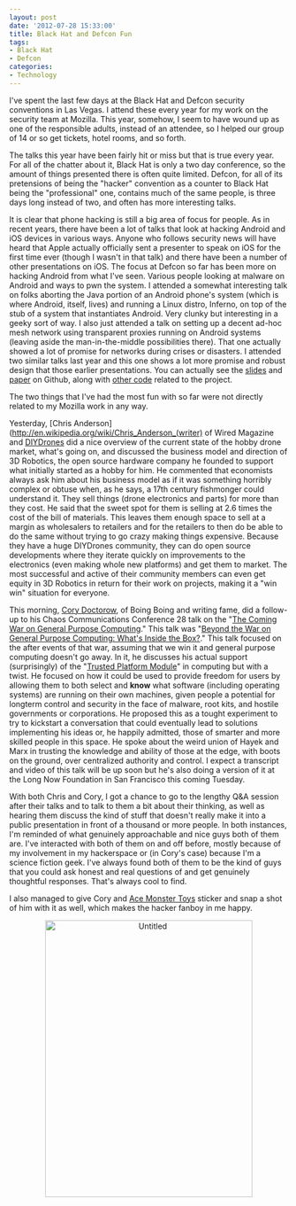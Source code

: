 ```yaml
--- 
layout: post
date: '2012-07-28 15:33:00'
title: Black Hat and Defcon Fun
tags: 
- Black Hat
- Defcon
categories:
- Technology
---
```

I've spent the last few days at the Black Hat and Defcon security conventions in Las Vegas. I attend these every year for my work on the security team at Mozilla. This year, somehow, I seem to have wound up as one of the responsible adults, instead of an attendee, so I helped our group of 14 or so get tickets, hotel rooms, and so forth. 

The talks this year have been fairly hit or miss but that is true every year. For all of the chatter about it, Black Hat is only a two day conference, so the amount of things presented there is often quite limited. Defcon, for all of its pretensions of being the "hacker" convention as a counter to Black Hat being the "professional" one, contains much of the same people, is three days long instead of two, and often has more interesting talks. 

It is clear that phone hacking is still a big area of focus for people. As in recent years, there have been a lot of talks that look at hacking Android and iOS devices in various ways. Anyone who follows security news will have heard that Apple actually officially sent a presenter to speak on iOS for the first time ever (though I wasn't in that talk) and there have been a number of other presentations on iOS. The focus at Defcon so far has been more on hacking Android from what I've seen. Various people looking at malware on Android and ways to pwn the system. I attended a somewhat interesting talk on folks aborting the Java portion of an Android phone's system (which is where Android, itself, lives) and running a Linux distro, Inferno, on top of the stub of a system that instantiates Android. Very clunky but interesting in a geeky sort of way. I also just attended a talk on setting up a decent ad-hoc mesh network using transparent proxies running on Android systems (leaving aside the man-in-the-middle possibilities there). That one actually showed a lot of promise for networks during crises or disasters. I attended two similar talks last year and this one shows a lot more promise and robust design that those earlier presentations. You can actually see the [slides](https://github.com/monk-dot/SPAN/blob/master/SPAN%20DEFCON%20XX.pptx) and [paper](https://github.com/monk-dot/SPAN/blob/master/m0nk_Off_Grid_communications_with_Android_-_DCXX_paper.pdf) on Github, along with [other code](https://github.com/monk-dot) related to the project. 

The two things that I've had the most fun with so far were not directly related to my Mozilla work in any way. 

Yesterday, [Chris Anderson](http://en.wikipedia.org/wiki/Chris_Anderson_(writer) of Wired Magazine and [DIYDrones](http://diydrones.com) did a nice overview of the current state of the hobby drone market, what's going on, and discussed the business model and direction of 3D Robotics, the open source hardware company he founded to support what initially started as a hobby for him. He commented that economists always ask him about his business model as if it was something horribly complex or obtuse when, as he says, a 17th century fishmonger could understand it. They sell things (drone electronics and parts) for more than they cost. He said that the sweet spot for them is selling at 2.6 times the cost of the bill of materials. This leaves them enough space to sell at a margin as wholesalers to retailers and for the retailers to then do be able to do the same without trying to go crazy making things expensive. Because they have a huge DIYDrones community, they can do open source developments where they iterate quickly on improvements to the electronics (even making whole new platforms) and get them to market. The most successful and active of their community members can even get equity in 3D Robotics in return for their work on projects, making it a "win win" situation for everyone.

This morning, [Cory Doctorow](http://craphound.com/bio.php), of Boing Boing and writing fame, did a follow-up to his Chaos Communications Conference 28 talk on the "[The Coming War on General Purpose Computing](http://boingboing.net/2011/12/27/the-coming-war-on-general-purp.html)." This talk was "[Beyond the War on General Purpose Computing: What's Inside the Box?](http://defcon.org/html/defcon-20/dc-20-speakers.html#Doctorow)." This talk focused on the after events of that war, assuming that we win it and general purpose computing doesn't go away. In it, he discusses his actual support (surprisingly) of the "[Trusted Platform Module](rg/wiki/Trusted_Platform_Module)" in computing but with a twist. He focused on how it could be used to provide freedom for users by allowing them to both select and **know** what software (including operating systems) are running on their own machines, given people a potential for longterm control and security in the face of malware, root kits, and hostile governments or corporations. He proposed this as a tought experiment to try to kickstart a conversation that could eventually lead to solutions implementing his ideas or, he happily admitted, those of smarter and more skilled people in this space. He spoke about the weird union of Hayek and Marx in trusting the knowledge and ability of those at the edge, with boots on the ground, over centralized authority and control. I expect a transcript and video of this talk will be up soon but he's also doing a version of it at the Long Now Foundation in San Francisco this coming Tuesday. 

With both Chris and Cory, I got a chance to go to the lengthy Q&A session after their talks and to talk to them a bit about their thinking, as well as hearing them discuss the kind of stuff that doesn't really make it into a public presentation in front of a thousand or more people. In both instances, I'm reminded of what genuinely approachable and nice guys both of them are. I've interacted with both of them on and off before, mostly because of my involvement in my hackerspace or (in Cory's case) because I'm a science fiction geek. I've always found both of them to be the kind of guys that you could ask honest and real questions of and get genuinely thoughtful responses. That's always cool to find.

I also managed to give Cory and [Ace Monster Toys](http://www.acemonstertoys.org) sticker and snap a shot of him with it as well, which makes the hacker fanboy in me happy. 

<p style="text-align:center"><a href="http://www.flickr.com/photos/albill/7663639828/" title="Untitled by albill, on Flickr"><img src="http://farm9.staticflickr.com/8164/7663639828_8c0f142543.jpg" width="375" height="500" alt="Untitled"></a></p>